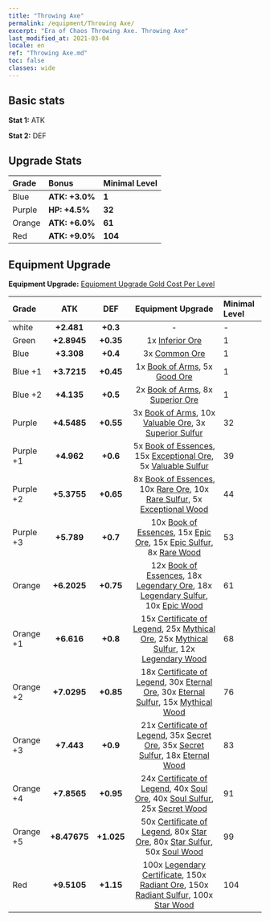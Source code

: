 ```yaml
---
title: "Throwing Axe"
permalink: /equipment/Throwing Axe/
excerpt: "Era of Chaos Throwing Axe. Throwing Axe"
last_modified_at: 2021-03-04
locale: en
ref: "Throwing Axe.md"
toc: false
classes: wide
---
```


## Basic stats
 **Stat 1:** ATK

 **Stat 2:** DEF

## Upgrade Stats

  |     Grade    |   Bonus | Minimal Level | 
  |:-------------|:--------|:--------------| 
  | Blue | **ATK: +3.0%** | **1** | 
  | Purple | **HP: +4.5%** | **32** | 
  | Orange | **ATK: +6.0%** | **61** | 
  | Red | **ATK: +9.0%** | **104** | 


## Equipment Upgrade
 **Equipment Upgrade:** [Equipment Upgrade Gold Cost Per Level](/equipment/EquipmentUpgradeCostPerLevel/) 

  |          Grade      | ATK | DEF | Equipment Upgrade | Minimal Level |
  |:--------------------|:---------:|:---------:|:----------------:|:--------------|
  | white | **+2.481** | **+0.3** | - | - |
  | Green | **+2.8945** | **+0.35** | 1x [Inferior Ore](/Items/mat_103/) | 1 |
  | Blue | **+3.308** | **+0.4** | 3x [Common Ore](/Items/mat_39/) | 1 |
  | Blue +1 | **+3.7215** | **+0.45** | 1x [Book of Arms](/Items/mat_32/), 5x [Good Ore](/Items/mat_78/) | 1 |
  | Blue +2 | **+4.135** | **+0.5** | 2x [Book of Arms](/Items/mat_71/), 8x [Superior Ore](/Items/mat_13/) | 1 |
  | Purple | **+4.5485** | **+0.55** | 3x [Book of Arms](/Items/mat_6/), 10x [Valuable Ore](/Items/mat_55/), 3x [Superior Sulfur](/Items/mat_30/) | 32 |
  | Purple +1 | **+4.962** | **+0.6** | 5x [Book of Essences](/Items/mat_44/), 15x [Exceptional Ore](/Items/mat_67/), 5x [Valuable Sulfur](/Items/mat_66/) | 39 |
  | Purple +2 | **+5.3755** | **+0.65** | 8x [Book of Essences](/Items/mat_84/), 10x [Rare Ore](/Items/mat_2/), 10x [Rare Sulfur](/Items/mat_46/), 5x [Exceptional Wood](/Items/mat_82/) | 44 |
  | Purple +3 | **+5.789** | **+0.7** | 10x [Book of Essences](/Items/mat_20/), 15x [Epic Ore](/Items/mat_42/), 15x [Epic Sulfur](/Items/mat_83/), 8x [Rare Wood](/Items/mat_14/) | 53 |
  | Orange | **+6.2025** | **+0.75** | 12x [Book of Essences](/Items/mat_60/), 18x [Legendary Ore](/Items/mat_81/), 18x [Legendary Sulfur](/Items/mat_18/), 10x [Epic Wood](/Items/mat_57/) | 61 |
  | Orange +1 | **+6.616** | **+0.8** | 15x [Certificate of Legend](/Items/mat_96/), 25x [Mythical Ore](/Items/mat_23/), 25x [Mythical Sulfur](/Items/mat_35/), 12x [Legendary Wood](/Items/mat_93/) | 68 |
  | Orange +2 | **+7.0295** | **+0.85** | 18x [Certificate of Legend](/Items/mat_25/), 30x [Eternal Ore](/Items/mat_36/), 30x [Eternal Sulfur](/Items/mat_97/), 15x [Mythical Wood](/Items/mat_9/) | 76 |
  | Orange +3 | **+7.443** | **+0.9** | 21x [Certificate of Legend](/Items/mat_38/), 35x [Secret Ore](/Items/mat_99/), 35x [Secret Sulfur](/Items/mat_7/), 18x [Eternal Wood](/Items/mat_75/) | 83 |
  | Orange +4 | **+7.8565** | **+0.95** | 24x [Certificate of Legend](/Items/mat_100/), 40x [Soul Ore](/Items/mat_8/), 40x [Soul Sulfur](/Items/mat_73/), 25x [Secret Wood](/Items/mat_87/) | 91 |
  | Orange +5 | **+8.47675** | **+1.025** | 50x [Certificate of Legend](/Items/mat_11/), 80x [Star Ore](/Items/mat_72/), 80x [Star Sulfur](/Items/mat_101/), 50x [Soul Wood](/Items/mat_49/) | 99 |
  | Red | **+9.5105** | **+1.15** | 100x [Legendary Certificate](/Items/mat_76/), 150x [Radiant Ore](/Items/mat_88/), 150x [Radiant Sulfur](/Items/mat_10/), 100x [Star Wood](/Items/mat_63/) | 104 |


